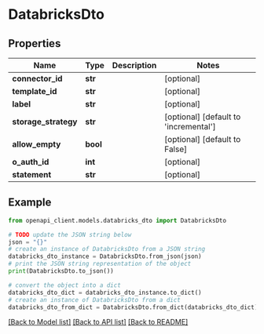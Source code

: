 # DatabricksDto


## Properties

Name | Type | Description | Notes
------------ | ------------- | ------------- | -------------
**connector_id** | **str** |  | [optional] 
**template_id** | **str** |  | [optional] 
**label** | **str** |  | [optional] 
**storage_strategy** | **str** |  | [optional] [default to 'incremental']
**allow_empty** | **bool** |  | [optional] [default to False]
**o_auth_id** | **int** |  | [optional] 
**statement** | **str** |  | [optional] 

## Example

```python
from openapi_client.models.databricks_dto import DatabricksDto

# TODO update the JSON string below
json = "{}"
# create an instance of DatabricksDto from a JSON string
databricks_dto_instance = DatabricksDto.from_json(json)
# print the JSON string representation of the object
print(DatabricksDto.to_json())

# convert the object into a dict
databricks_dto_dict = databricks_dto_instance.to_dict()
# create an instance of DatabricksDto from a dict
databricks_dto_from_dict = DatabricksDto.from_dict(databricks_dto_dict)
```
[[Back to Model list]](../README.md#documentation-for-models) [[Back to API list]](../README.md#documentation-for-api-endpoints) [[Back to README]](../README.md)


